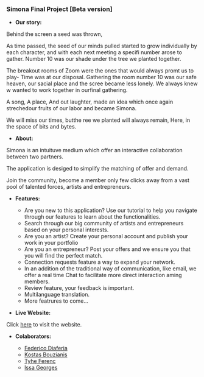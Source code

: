 ### **Simona Final Project [Beta version]**

- **Our story:**

Behind the screen a seed was thrown,

As time passed, the seed of our minds pulled started to grow individually by each character,
and with each next meeting a specifi number arose to gather. Number 10 was our shade under
the tree we planted together.

The breakout rooms of Zoom were the ones that would always promt us to play- Time was at
our disposal. Gathering the room number 10 was our safe heaven, our sacial place and the
scree became less lonely. We always knew w wanted to work together in ourfinal gathering.

A song,
A place,
And out laughter, made an idea which once again strechedour fruits of our labor and became
Simona.

We will miss our times, butthe ree we planted will always remain,
Here, in the space of bits and bytes.

- **About:**

Simona is an intuituve medium which offer an interactive collaboration between two partners.

The application is desiged to simplify the matching of offer and demand.

Join the community, become a member only few clicks away from a vast pool of talented forces, artists and entrepreneurs.

- **Features:**

  - Are you new to this application? Use our tutorial to help you navigate through our features to learn about the functionalities.
  - Search through our big community of artists and entrepreneurs based on your personal interests.
  - Are you an artist? Create your personal account and publish your work in your portfolio
  - Are you an entrepreneur? Post your offers and we ensure you that you will find the perfect match.
  - Connection requests feature a way to expand your network.
  - In an addition of the traditional way of communication, like email, we offer a real time Chat to facilitate more direct interaction aming members.
  - Review feature, your feedback is important.
  - Multilanguage translation.
  - More featrures to come...

- **Live Website:**

Click [here](https://simona-1973-client.vercel.app/) to visit the website.

- **Colaborators:**

  - [Federico Diaferia](https://github.com/ocirede)
  - [Kostas Bouzianis](https://github.com/KostasBzn)
  - [Tyhe Ferenc](https://github.com/MEINNASTIE)
  - [Issa Georges](https://github.com/issageorges)
